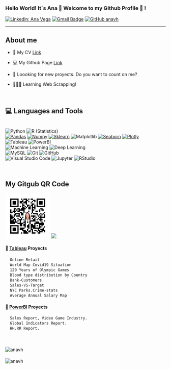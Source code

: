 ### Hello World! It´s Ana 👋  Welcome to my Github Profile 🔭 !
[![Linkedin: Ana Vega](https://img.shields.io/badge/-anavh-blue?style=flat-square&logo=Linkedin&logoColor=white&link=https://www.linkedin.com/in/anavh/)](https://www.linkedin.com/in/anavh/)
[![Gmail Badge](https://img.shields.io/badge/-vegahernandez.ana@gmail.com-c14438?style=flat-square&logo=Gmail&logoColor=white&link=mailto:vegahernandez.ana@gmail.com)](mailto:vegahernandez.ana@gmail.com)
[![GitHub anavh](https://img.shields.io/github/followers/anavh?label=follow&style=social)](https://github.com/anavh)<br/>
<hr>
<h2 align = "left"> About me </h2>

- 📄 My CV [Link](https://drive.google.com/file/d/1GNxmhXsP-5xrtWV29d7vzRKE44gZIx6E/view?usp=sharing)

- 💻 My Github Page [Link](https://anavh.github.io/)

- 🤝 Loooking for new proyects. Do you want to count on me? 

- 👩🏻‍🎓 Learning Web Scrapping! 


</br>
<h2 align = "left"> 💻 Languages and Tools </h2>

&nbsp;<br/>
  ![Python](https://img.shields.io/badge/-Python-FFFFFF?style=flat&logo=python)
  ![R (Statistics)](https://img.shields.io/badge/-R-FFFFFF?style=flat&logo=R&logoColor=276DC3) <br/>
  [![Pandas](https://img.shields.io/badge/-Pandas-FFFFFF?style=flat&logo=Pandas&logoColor=blue&link=https://github.com/elsaTH)](https://github.com/anavh)
  [![Numpy](https://img.shields.io/badge/-Numpy-FFFFFF?style=flat&logo=Numpy&logoColor=blue&link=https://github.com/elsaTH)](https://github.com/anavh)
  [![Sklearn](https://img.shields.io/badge/-Sklearn-FFFFFF?style=flat&logo=sklearn&link=https://github.com/elsaTH)](https://github.com/anavh) 
  ![Matplotlib](https://img.shields.io/badge/-Matplotlib-FFFFFF?style=flat&logo=Matplotlib&logoColor=white&link=https://github.com/anavh)
  [![Seaborn](https://img.shields.io/badge/-Seaborn-FFFFFF?style=flat&logo=Seaborn&logoColor=white&link=https://github.com/anavh)](https://github.com/anavh)
  [![Plotly](https://img.shields.io/badge/-Plotly-FFFFFF?style=flat&logo=Plotly&logoColor=white&link=https://github.com/anavh)](https://github.com/anavh)<br/>
  ![Tableau](https://img.shields.io/badge/-Tableau-blue?style=flat&logo=PowerBI&logoColor=white&link=https://github.com/anavh)
  ![PowerBI](https://img.shields.io/badge/-PowerBI-yellow?style=flat&logo=PowerBI&logoColor=white&link=https://github.com/anavh)<br/>
  ![Machine Learning](https://img.shields.io/badge/-Machine%20Learning-FFFFFF?style=flat&link=https://github.com/anavh)
  ![Deep Learning](https://img.shields.io/badge/-Deep%20Learning-FFFFFF?style=flat&link=https://github.com/anavh)<br/>
  ![MySQL](https://img.shields.io/badge/-MySQL-FFFFFF?style=flat&logo=mysql)
  ![Git](https://img.shields.io/badge/-Git-FFFFFF?style=flat&logo=git)
  ![GitHub](https://img.shields.io/badge/-GitHub-FFFFFF?style=flat&logo=github&logoColor=black)<br/>
  ![Visual Studio Code](https://img.shields.io/badge/-Visual%20Studio%20Code-FFFFFF?style=flat&logo=visual-studio-code&logoColor=007ACC)
  ![Jupyter](https://img.shields.io/badge/-Jupyter-FFFFFF?style=flat&logo=Jupyter&logoColor=orange&link=https://github.com/elsaTH)
  ![RStudio](https://img.shields.io/badge/-RStudio-FFFFFF?style=flat&logo=rstudio)<br/>

</br>
<h2 align = "left"> My Gitgub QR Code  </h2>

<code><img height="140" src="https://github.com/Anavh/QR-code-generator-python/blob/main/QR.mygithub/QRgithub.png"></code>
<code><img height="140" src="https://media.giphy.com/media/USV0ym3bVWQJJmNu3N/giphy.gif"></code>


#### 🎨 [Tableau](https://public.tableau.com/profile/anavh#!/) Proyects
          
      Online Retail
      World Map Covid19 Situation
      120 Years of Olympic Games
      Blood type distribution by Country
      Bank-Customers
      Sales-VS-Target
      NYC Parks.Crime-stats
      Average Annual Salary Map
      

#### 🎨 [PowerBI](https://github.com/Anavh/PowerBI) Proyects

      Sales Report, Video Game Industry.
      Global Indicators Report.
      HH.RR Report.
<br/>
<h4 align="left"></h4>
<p align="left"><img src="https://github-readme-stats.vercel.app/api/top-langs/?username=anavh&langs_count=10&theme=buefy&layout=compact" alt="anavh" /></p>

<h4 align="left"></h4>
<p align="left"><img src="https://github-readme-stats.vercel.app/api?username=anavh&show_icons=true&theme=buefy" alt="anavh" /></p>
